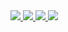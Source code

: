 <!--
https://github.community/t/support-theme-context-for-images-in-light-vs-dark-mode/147981/84
-->
<a href="https://github.com/LABYRINTH3/github-stats">
<img src="https://github.com/LABYRINTH3/github-stats/blob/master/generated/overview.svg#gh-dark-mode-only" />
<img src="https://github.com/LABYRINTH3/github-stats/blob/master/generated/languages.svg#gh-dark-mode-only" />
<img src="https://github.com/LABYRINTH3/github-stats/blob/master/generated/overview.svg#gh-light-mode-only" />
<img src="https://github.com/LABYRINTH3/github-stats/blob/master/generated/languages.svg#gh-light-mode-only" />
</a>

